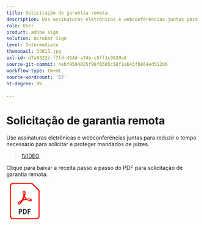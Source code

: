 ```yaml
---
title: Solicitação de garantia remota
description: Use assinaturas eletrônicas e webconferências juntas para reduzir o tempo necessário para solicitar e proteger garantias de juízes
role: User
product: adobe sign
solution: Acrobat Sign
level: Intermediate
thumbnail: 33813.jpg
exl-id: d7a8322b-f7fd-454d-a74b-c5ff1c9839a8
source-git-commit: 4ebf9594025f98f0505c58f1ab43fb864ed51206
workflow-type: tm+mt
source-wordcount: '57'
ht-degree: 0%

---
```


# Solicitação de garantia remota

Use assinaturas eletrônicas e webconferências juntas para reduzir o tempo necessário para solicitar e proteger mandados de juízes.

>[!VIDEO](https://video.tv.adobe.com/v/33813?quality=12&learn=on&hidetitle=true)

Clique para baixar a receita passo a passo do PDF para solicitação de garantia remota.

[![Baixar a Receita PDF](../assets/acrobat_PDF_96.png)](../assets/UseCaseRecipe-EN-Remote-Warrant-Request.pdf)
